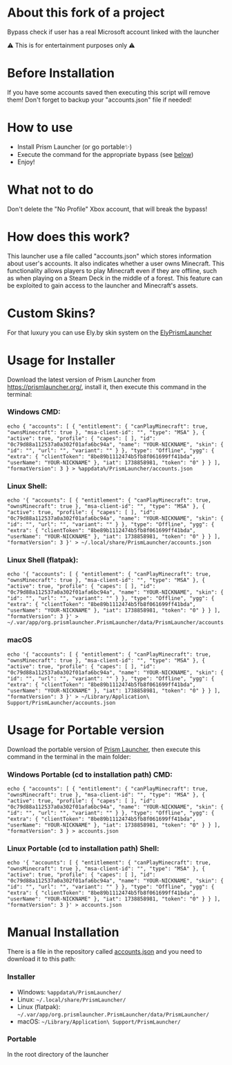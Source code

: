 # About this fork of a project
Bypass check if user has a real Microsoft account linked with the launcher<br>

⚠️ This is for entertainment purposes only ⚠️

# Before Installation
If you have some accounts saved then executing this script will remove them! Don't forget to backup your "accounts.json" file if needed!

# How to use
- Install Prism Launcher (or go portable✨)
- Execute the command for the appropriate bypass (see [below](#usage-for-installer))
- Enjoy!

# What not to do
Don't delete the "No Profile" Xbox account, that will break the bypass!

# How does this work?
This launcher use a file called "accounts.json" which stores information about user's accounts. It also indicates whether a user owns Minecraft. This functionality allows players to play Minecraft even if they are offline, such as when playing on a Steam Deck in the middle of a forest. This feature can be exploited to gain access to the launcher and Minecraft's assets.

# Custom Skins?
For that luxury you can use Ely.by skin system on the [ElyPrismLauncher](https://github.com/Octol1ttle/ElyPrismLauncher)

# Usage for Installer
Download the latest version of Prism Launcher from https://prismlauncher.org/, install it, then execute this command in the terminal:
### Windows CMD:
```
echo { "accounts": [ { "entitlement": { "canPlayMinecraft": true, "ownsMinecraft": true }, "msa-client-id": "", "type": "MSA" }, { "active": true, "profile": { "capes": [ ], "id": "0c79d88a112537a0a302f01afa6bc94a", "name": "YOUR-NICKNAME", "skin": { "id": "", "url": "", "variant": "" } }, "type": "Offline", "ygg": { "extra": { "clientToken": "8be89b1112474b5fb8f061699ff41bda", "userName": "YOUR-NICKNAME" }, "iat": 1738858981, "token": "0" } } ], "formatVersion": 3 } > %appdata%/PrismLauncher/accounts.json
```
### Linux Shell:
```
echo '{ "accounts": [ { "entitlement": { "canPlayMinecraft": true, "ownsMinecraft": true }, "msa-client-id": "", "type": "MSA" }, { "active": true, "profile": { "capes": [ ], "id": "0c79d88a112537a0a302f01afa6bc94a", "name": "YOUR-NICKNAME", "skin": { "id": "", "url": "", "variant": "" } }, "type": "Offline", "ygg": { "extra": { "clientToken": "8be89b1112474b5fb8f061699ff41bda", "userName": "YOUR-NICKNAME" }, "iat": 1738858981, "token": "0" } } ], "formatVersion": 3 }' > ~/.local/share/PrismLauncher/accounts.json
```
### Linux Shell (flatpak):
```
echo '{ "accounts": [ { "entitlement": { "canPlayMinecraft": true, "ownsMinecraft": true }, "msa-client-id": "", "type": "MSA" }, { "active": true, "profile": { "capes": [ ], "id": "0c79d88a112537a0a302f01afa6bc94a", "name": "YOUR-NICKNAME", "skin": { "id": "", "url": "", "variant": "" } }, "type": "Offline", "ygg": { "extra": { "clientToken": "8be89b1112474b5fb8f061699ff41bda", "userName": "YOUR-NICKNAME" }, "iat": 1738858981, "token": "0" } } ], "formatVersion": 3 }' > ~/.var/app/org.prismlauncher.PrismLauncher/data/PrismLauncher/accounts.json
```
### macOS
```
echo '{ "accounts": [ { "entitlement": { "canPlayMinecraft": true, "ownsMinecraft": true }, "msa-client-id": "", "type": "MSA" }, { "active": true, "profile": { "capes": [ ], "id": "0c79d88a112537a0a302f01afa6bc94a", "name": "YOUR-NICKNAME", "skin": { "id": "", "url": "", "variant": "" } }, "type": "Offline", "ygg": { "extra": { "clientToken": "8be89b1112474b5fb8f061699ff41bda", "userName": "YOUR-NICKNAME" }, "iat": 1738858981, "token": "0" } } ], "formatVersion": 3 }' > ~/Library/Application\ Support/PrismLauncher/accounts.json
```

# Usage for Portable version
Download the portable version of [Prism Launcher](https://prismlauncher.org/), then execute this command in the terminal in the main folder:
### Windows Portable (cd to installation path) CMD:
```
echo { "accounts": [ { "entitlement": { "canPlayMinecraft": true, "ownsMinecraft": true }, "msa-client-id": "", "type": "MSA" }, { "active": true, "profile": { "capes": [ ], "id": "0c79d88a112537a0a302f01afa6bc94a", "name": "YOUR-NICKNAME", "skin": { "id": "", "url": "", "variant": "" } }, "type": "Offline", "ygg": { "extra": { "clientToken": "8be89b1112474b5fb8f061699ff41bda", "userName": "YOUR-NICKNAME" }, "iat": 1738858981, "token": "0" } } ], "formatVersion": 3 } > accounts.json
```
### Linux Portable (cd to installation path) Shell:
```
echo '{ "accounts": [ { "entitlement": { "canPlayMinecraft": true, "ownsMinecraft": true }, "msa-client-id": "", "type": "MSA" }, { "active": true, "profile": { "capes": [ ], "id": "0c79d88a112537a0a302f01afa6bc94a", "name": "YOUR-NICKNAME", "skin": { "id": "", "url": "", "variant": "" } }, "type": "Offline", "ygg": { "extra": { "clientToken": "8be89b1112474b5fb8f061699ff41bda", "userName": "YOUR-NICKNAME" }, "iat": 1738858981, "token": "0" } } ], "formatVersion": 3 }' > accounts.json
```

# Manual Installation
There is a file in the repository called [accounts.json](accounts.json) and you need to download it to this path:
### Installer
* Windows: `%appdata%/PrismLauncher/`
* Linux: `~/.local/share/PrismLauncher/`
* Linux (flatpak): `~/.var/app/org.prismlauncher.PrismLauncher/data/PrismLauncher/`
* macOS: `~/Library/Application\ Support/PrismLauncher/`

### Portable
In the root directory of the launcher
